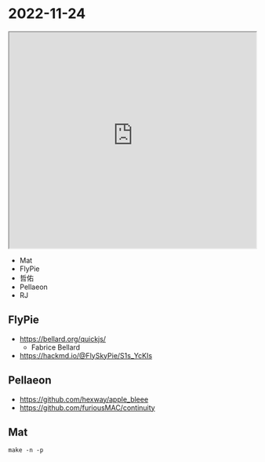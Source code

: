 # 2022-11-24

<iframe src="https://photos.hackingthursday.org/2022-2022-11-17" width="100%" height="440px"></iframe>

- Mat
- FlyPie
- 哲佑
- Pellaeon
- RJ

## FlyPie

- https://bellard.org/quickjs/
    - Fabrice Bellard
- https://hackmd.io/@FlySkyPie/S1s_YcKIs


## Pellaeon

- https://github.com/hexway/apple_bleee
- https://github.com/furiousMAC/continuity


## Mat

`make -n -p`
